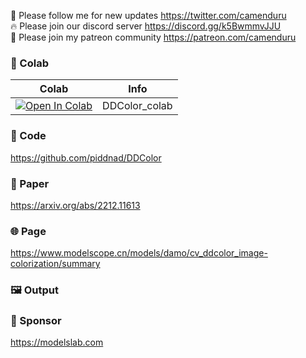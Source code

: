 🐣 Please follow me for new updates https://twitter.com/camenduru <br />
🔥 Please join our discord server https://discord.gg/k5BwmmvJJU <br />
🥳 Please join my patreon community https://patreon.com/camenduru <br />

### 🦒 Colab

| Colab | Info
| --- | --- |
[![Open In Colab](https://colab.research.google.com/assets/colab-badge.svg)](https://colab.research.google.com/github/camenduru/DDColor-colab/blob/main/DDColor_colab.ipynb) | DDColor_colab

### 🧬 Code
https://github.com/piddnad/DDColor

### 📄 Paper
https://arxiv.org/abs/2212.11613

### 🌐 Page
https://www.modelscope.cn/models/damo/cv_ddcolor_image-colorization/summary

### 🖼 Output


### 🏢 Sponsor
https://modelslab.com
